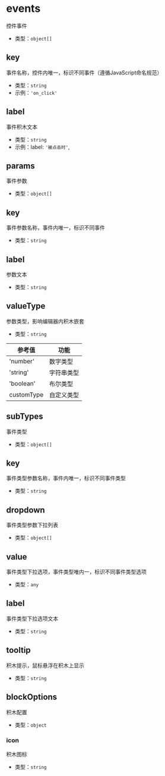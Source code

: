 # events
控件事件
- 类型：`object[]`
## key
事件名称，控件内唯一，标识不同事件（遵循JavaScript命名规范）
- 类型：`string`
- 示例：`'on_click'`
## label
事件积木文本
- 类型：`string`
- 示例：label: `'被点击时'`,
## params
事件参数
- 类型：`object[]`
## key
事件参数名称，事件内唯一，标识不同事件
- 类型：`string`
## label
参数文本
- 类型：`string`
## valueType
参数类型，影响编辑器内积木嵌套
- 类型：`string`

| 参考值 | 功能 |
| - | - |
| 'number' | 数字类型 |
| 'string' | 字符串类型 |
| 'boolean' | 布尔类型 |
| customType | 自定义类型 |
## subTypes
事件类型
- 类型：`object[]`
## key
事件类型参数名称，事件内唯一，标识不同事件类型
- 类型：`string`
## dropdown
事件类型参数下拉列表
- 类型：`object[]`
## value
事件类型下拉选项，事件类型唯内一，标识不同事件类型选项
- 类型：`any`
## label
事件类型下拉选项文本
- 类型：`string`
## tooltip
积木提示，鼠标悬浮在积木上显示
- 类型：`string`

## blockOptions
积木配置
- 类型：`object`

### icon
积木图标
- 类型：`string`

<!--@include: ./blockOptions.md-->